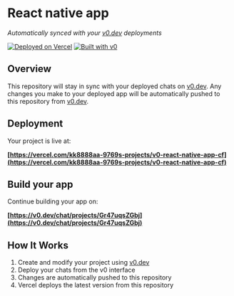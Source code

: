 # React native app

*Automatically synced with your [v0.dev](https://v0.dev) deployments*

[![Deployed on Vercel](https://img.shields.io/badge/Deployed%20on-Vercel-black?style=for-the-badge&logo=vercel)](https://vercel.com/kk8888aa-9769s-projects/v0-react-native-app-cf)
[![Built with v0](https://img.shields.io/badge/Built%20with-v0.dev-black?style=for-the-badge)](https://v0.dev/chat/projects/Gr47uqsZGbj)

## Overview

This repository will stay in sync with your deployed chats on [v0.dev](https://v0.dev).
Any changes you make to your deployed app will be automatically pushed to this repository from [v0.dev](https://v0.dev).

## Deployment

Your project is live at:

**[https://vercel.com/kk8888aa-9769s-projects/v0-react-native-app-cf](https://vercel.com/kk8888aa-9769s-projects/v0-react-native-app-cf)**

## Build your app

Continue building your app on:

**[https://v0.dev/chat/projects/Gr47uqsZGbj](https://v0.dev/chat/projects/Gr47uqsZGbj)**

## How It Works

1. Create and modify your project using [v0.dev](https://v0.dev)
2. Deploy your chats from the v0 interface
3. Changes are automatically pushed to this repository
4. Vercel deploys the latest version from this repository